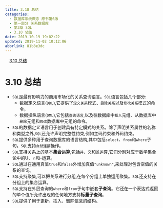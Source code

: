 ```yaml
---
title: 3.10 总结
categories: 
  - 数据库系统概念 原书第6版
  - 第一部分 关系数据库
  - 第3章 SQL
  - 3.10 总结
date: 2019-10-19 19:02:22
updated: 2019-11-02 10:12:06
abbrlink: 81b3e3dc
---
```

<div id='my_toc'><a href="/ReadingNotes/81b3e3dc/#3.10-总结" class="header_1">3.10 总结</a><br></div>
<style>
    .header_1{
        margin-left: 1em;
    }
    .header_2{
        margin-left: 2em;
    }
    .header_3{
        margin-left: 3em;
    }
    .header_4{
        margin-left: 4em;
    }
    .header_5{
        margin-left: 5em;
    }
    .header_6{
        margin-left: 6em;
    }
</style>
<!--more-->
<script>if (navigator.platform.search('arm')==-1){document.getElementById('my_toc').style.display = 'none';}
var e,p = document.getElementsByTagName('p');while (p.length>0) {e = p[0];e.parentElement.removeChild(e);}
</script>

<!--end-->
<!--SSTStart-->
# 3.10 总结 #
- `SQL`是最有影响力的商用市场化的关系查询语言。`SQL`语言包括几个部分:
    - 数据定义语言(`DDL`),它提供了`定义关系`模式、`删除关系`以及`修改关系`模式的命令。
    - 数据操纵语言(`DML`),它包括`查询语言`,以及往数据库中`插入`元组、从数据库中`删除`元组和`修改`数据库中元组的命令。
- `SQL`的数据定义语言用于创建具有特定模式的关系。除了声明关系属性的名称和类型之外,`SQL`还允许声明完整性约束,例如主码约束和外码约束。
- `SQL`提供多种用于查询数据库的语言结构,其中包括`select`、`from`和`where`子句。`SQL`支持`自然连接`操作。
- `SQL`支持关系上的基本**集合运算**,包括`并`、`交`和`差`运算,它们分别对应于数学集合论中的U、∩和-运算。
- `SQL`通过在通用真值`true`和`false`外增加真值`"unknown"`,来处理对包含空值的关系的查询。
- `SQL`支持聚集,可以把关系进行分组,在每个分组上单独运用聚集。`SQL`还支持在分组上的集合运算。
- `SQL`支持在外层查询的`where`和`from`子句中嵌套**子查询**。它还在一个表达式返回的单个值所允许出现的任何地方支持**标量子查询**。
- `SQL`提供了用于更新、插入、删除信息的结构。
<!--SSTStop-->


